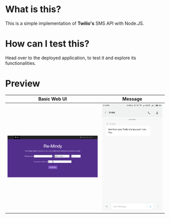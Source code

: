 # What is this?
This is a simple implementation of <b>Twilio's</b> SMS API with Node.JS.
# How can I test this?
Head over to <a herf="https://re-mindy.herokuapp.com/">the deployed application</a>, to test it and explore its functionalities.
# Preview

Basic Web UI             |  Message
:-------------------------:|:-------------------------:
![](assets/web-application.png)  |  ![](assets/message.png)
